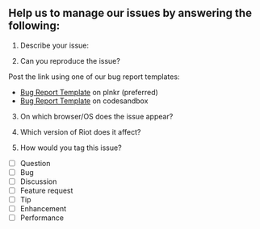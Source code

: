 ## Help us to manage our issues by answering the following:

1. Describe your issue:




2. Can you reproduce the issue?

  Post the link using one of our bug report templates:
  - [Bug Report Template](https://riot.js.org/examples/plunker/?app=bug-reporter) on plnkr (preferred)
  - [Bug Report Template](https://codesandbox.io/s/riot-js-7-bug-template-forked-ffm7jf?file=/index.html) on codesandbox

3. On which browser/OS does the issue appear?

4. Which version of Riot does it affect?

5. How would you tag this issue?

  - [ ] Question
  - [ ] Bug
  - [ ] Discussion
  - [ ] Feature request
  - [ ] Tip
  - [ ] Enhancement
  - [ ] Performance
